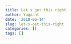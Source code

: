 ```yaml
---
title: Let's get this right
author: Yugaant
date: '2018-06-14'
slug: let-s-get-this-right
categories: []
tags: []
---
```

